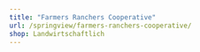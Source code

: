 ```yaml
---
title: "Farmers Ranchers Cooperative"
url: /springview/farmers-ranchers-cooperative/
shop: Landwirtschaftlich
---
```

